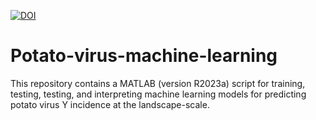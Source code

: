[![DOI](https://zenodo.org/badge/DOI/10.5281/zenodo.8402656.svg)](https://doi.org/10.5281/zenodo.8402656)

# Potato-virus-machine-learning
This repository contains a MATLAB (version R2023a) script for training, testing, testing, and interpreting machine learning models for predicting potato virus Y incidence at the landscape-scale.
